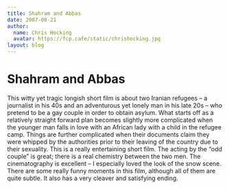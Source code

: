 ```yaml
---
title: Shahram and Abbas
date: 2007-08-21
author:
  name: Chris Hocking
  avatar: https://fcp.cafe/static/chrishocking.jpg
layout: blog
---
```

# Shahram and Abbas

This witty yet tragic longish short film is about two Iranian refugees – a journalist in his 40s and an adventurous yet lonely man in his late 20s – who pretend to be a gay couple in order to obtain asylum. What starts off as a relatively straight forward plan becomes slightly more complicated when the younger man falls in love with an African lady with a child in the refugee camp. Things are further complicated when their documents claim they were whipped by the authorities prior to their leaving of the country due to their sexuality. This is a really entertaining short film. The acting by the “odd couple” is great; there is a real chemistry between the two men. The cinematography is excellent – I especially loved the look of the snow scene. There are some really funny moments in this film, although all of them are quite subtle. It also has a very cleaver and satisfying ending.